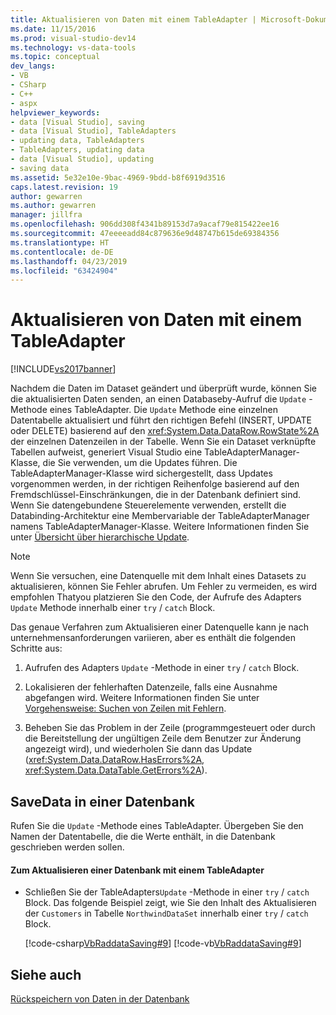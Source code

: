 ```yaml
---
title: Aktualisieren von Daten mit einem TableAdapter | Microsoft-Dokumentation
ms.date: 11/15/2016
ms.prod: visual-studio-dev14
ms.technology: vs-data-tools
ms.topic: conceptual
dev_langs:
- VB
- CSharp
- C++
- aspx
helpviewer_keywords:
- data [Visual Studio], saving
- data [Visual Studio], TableAdapters
- updating data, TableAdapters
- TableAdapters, updating data
- data [Visual Studio], updating
- saving data
ms.assetid: 5e32e10e-9bac-4969-9bdd-b8f6919d3516
caps.latest.revision: 19
author: gewarren
ms.author: gewarren
manager: jillfra
ms.openlocfilehash: 906dd308f4341b89153d7a9acaf79e815422ee16
ms.sourcegitcommit: 47eeeeadd84c879636e9d48747b615de69384356
ms.translationtype: HT
ms.contentlocale: de-DE
ms.lasthandoff: 04/23/2019
ms.locfileid: "63424904"
---
```

# <a name="update-data-by-using-a-tableadapter"></a>Aktualisieren von Daten mit einem TableAdapter
[!INCLUDE[vs2017banner](../includes/vs2017banner.md)]

Nachdem die Daten im Dataset geändert und überprüft wurde, können Sie die aktualisierten Daten senden, an einen Databaseby-Aufruf die `Update` -Methode eines TableAdapter. Die `Update` Methode eine einzelnen Datentabelle aktualisiert und führt den richtigen Befehl (INSERT, UPDATE oder DELETE) basierend auf den <xref:System.Data.DataRow.RowState%2A> der einzelnen Datenzeilen in der Tabelle. Wenn Sie ein Dataset verknüpfte Tabellen aufweist, generiert Visual Studio eine TableAdapterManager-Klasse, die Sie verwenden, um die Updates führen. Die TableAdapterManager-Klasse wird sichergestellt, dass Updates vorgenommen werden, in der richtigen Reihenfolge basierend auf den Fremdschlüssel-Einschränkungen, die in der Datenbank definiert sind. Wenn Sie datengebundene Steuerelemente verwenden, erstellt die Databinding-Architektur eine Membervariable der TableAdapterManager namens TableAdapterManager-Klasse. Weitere Informationen finden Sie unter [Übersicht über hierarchische Update](http://msdn.microsoft.com/library/c4f8e8b9-e4a5-4a02-8462-d03d1e8222d6).  
  
> [!NOTE]
> Wenn Sie versuchen, eine Datenquelle mit dem Inhalt eines Datasets zu aktualisieren, können Sie Fehler abrufen. Um Fehler zu vermeiden, es wird empfohlen Thatyou platzieren Sie den Code, der Aufrufe des Adapters `Update` Methode innerhalb einer `try` / `catch` Block.  
  
 Das genaue Verfahren zum Aktualisieren einer Datenquelle kann je nach unternehmensanforderungen variieren, aber es enthält die folgenden Schritte aus:  
  
1. Aufrufen des Adapters `Update` -Methode in einer `try` / `catch` Block.  
  
2. Lokalisieren der fehlerhaften Datenzeile, falls eine Ausnahme abgefangen wird. Weitere Informationen finden Sie unter [Vorgehensweise: Suchen von Zeilen mit Fehlern](http://msdn.microsoft.com/library/1fa907c5-fe66-4f29-a253-2b97b900050c).  
  
3. Beheben Sie das Problem in der Zeile (programmgesteuert oder durch die Bereitstellung der ungültigen Zeile dem Benutzer zur Änderung angezeigt wird), und wiederholen Sie dann das Update (<xref:System.Data.DataRow.HasErrors%2A>, <xref:System.Data.DataTable.GetErrors%2A>).  
  
## <a name="savedata-to-a-database"></a>SaveData in einer Datenbank  
 Rufen Sie die `Update` -Methode eines TableAdapter. Übergeben Sie den Namen der Datentabelle, die die Werte enthält, in die Datenbank geschrieben werden sollen.  
  
#### <a name="to-update-a-database-by-using-a-tableadapter"></a>Zum Aktualisieren einer Datenbank mit einem TableAdapter  
  
- Schließen Sie der TableAdapters`Update` -Methode in einer `try` / `catch` Block. Das folgende Beispiel zeigt, wie Sie den Inhalt des Aktualisieren der `Customers` in Tabelle `NorthwindDataSet` innerhalb einer `try` / `catch` Block.  
  
     [!code-csharp[VbRaddataSaving#9](../snippets/csharp/VS_Snippets_VBCSharp/VbRaddataSaving/CS/Form3.cs#9)]
     [!code-vb[VbRaddataSaving#9](../snippets/visualbasic/VS_Snippets_VBCSharp/VbRaddataSaving/VB/Form3.vb#9)]  
  
## <a name="see-also"></a>Siehe auch  
 [Rückspeichern von Daten in der Datenbank](../data-tools/save-data-back-to-the-database.md)

